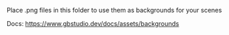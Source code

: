 Place .png files in this folder to use them as backgrounds for your scenes

Docs: https://www.gbstudio.dev/docs/assets/backgrounds

